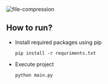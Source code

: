 ![file-compression](https://github.com/aratheunseen/python-mini-apps/assets/62181222/75bc51bd-328c-400b-bdff-6a2202c321d9)

## How to run?

- Install required packages using pip

      pip install -r requriments.txt

- Execute project

      python main.py
